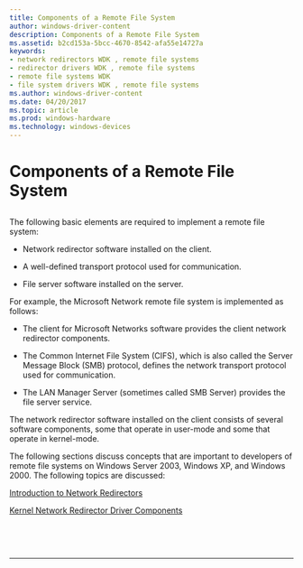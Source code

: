 ```yaml
---
title: Components of a Remote File System
author: windows-driver-content
description: Components of a Remote File System
ms.assetid: b2cd153a-5bcc-4670-8542-afa55e14727a
keywords:
- network redirectors WDK , remote file systems
- redirector drivers WDK , remote file systems
- remote file systems WDK
- file system drivers WDK , remote file systems
ms.author: windows-driver-content
ms.date: 04/20/2017
ms.topic: article
ms.prod: windows-hardware
ms.technology: windows-devices
---
```


# Components of a Remote File System


## <span id="ddk_components_of_a_remote_file_system_if"></span><span id="DDK_COMPONENTS_OF_A_REMOTE_FILE_SYSTEM_IF"></span>


The following basic elements are required to implement a remote file system:

-   Network redirector software installed on the client.

-   A well-defined transport protocol used for communication.

-   File server software installed on the server.

For example, the Microsoft Network remote file system is implemented as follows:

-   The client for Microsoft Networks software provides the client network redirector components.

-   The Common Internet File System (CIFS), which is also called the Server Message Block (SMB) protocol, defines the network transport protocol used for communication.

-   The LAN Manager Server (sometimes called SMB Server) provides the file server service.

The network redirector software installed on the client consists of several software components, some that operate in user-mode and some that operate in kernel-mode.

The following sections discuss concepts that are important to developers of remote file systems on Windows Server 2003, Windows XP, and Windows 2000. The following topics are discussed:

[Introduction to Network Redirectors](introduction-to-network-redirectors.md)

[Kernel Network Redirector Driver Components](kernel-network-redirector-driver-components.md)

 

 


--------------------


